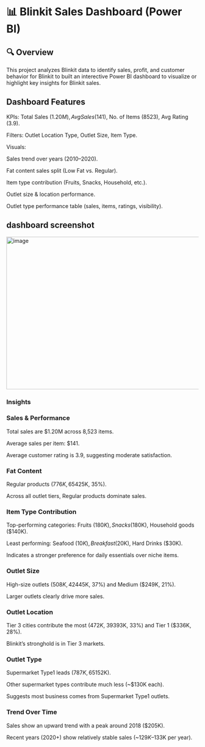 # 📊 Blinkit Sales Dashboard (Power BI)

## 🔍 Overview
This project analyzes Blinkit data to identify sales, profit, and customer behavior for Blinkit to built an interective Power BI dashboard to visualize or highlight key insights for Blinkit sales. 

## Dashboard Features
KPIs: Total Sales ($1.20M), Avg Sales ($141), No. of Items (8523), Avg Rating (3.9).

Filters: Outlet Location Type, Outlet Size, Item Type.

Visuals:

Sales trend over years (2010–2020).

Fat content sales split (Low Fat vs. Regular).

Item type contribution (Fruits, Snacks, Household, etc.).

Outlet size & location performance.

Outlet type performance table (sales, items, ratings, visibility).

## dashboard screenshot
<img width="900" height="400" alt="image" src="https://github.com/user-attachments/assets/1e1c9e6a-ada0-4f91-946a-28bc07a5e8f4" />



<h3> Insights </h3>
<h3>Sales & Performance</h3>

Total sales are $1.20M across 8,523 items.

Average sales per item: $141.

Average customer rating is 3.9, suggesting moderate satisfaction.

<h3>Fat Content</h3>

Regular products ($776K, 65%) generate more sales than Low Fat ($425K, 35%).

Across all outlet tiers, Regular products dominate sales.

<h3>Item Type Contribution</h3>

Top-performing categories: Fruits ($180K), Snacks ($180K), Household goods ($140K).

Least performing: Seafood ($10K), Breakfast ($20K), Hard Drinks ($30K).

Indicates a stronger preference for daily essentials over niche items.

<h3>Outlet Size</h3>

High-size outlets ($508K, 42%) outperform others, followed by Small ($445K, 37%) and Medium ($249K, 21%).

Larger outlets clearly drive more sales.

<h3>Outlet Location</h3>

Tier 3 cities contribute the most ($472K, ~39%), followed by Tier 2 ($393K, 33%) and Tier 1 ($336K, 28%).

Blinkit’s stronghold is in Tier 3 markets.

<h3>Outlet Type</h3>

Supermarket Type1 leads ($787K, 65%), far ahead of Grocery Stores ($152K).

Other supermarket types contribute much less (~$130K each).

Suggests most business comes from Supermarket Type1 outlets.

<h3> Trend Over Time </h3>

Sales show an upward trend with a peak around 2018 ($205K).

Recent years (2020+) show relatively stable sales (~$129K–$133K per year).
